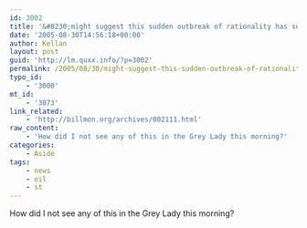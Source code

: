 ```yaml
---
id: 3002
title: '&#8230;might suggest this sudden outbreak of rationality has something to do with the fact that Ms. Rice&#8217;s old employer, Chevron, is having its financial balls squeezed hard by Chavez'
date: '2005-08-30T14:56:18+00:00'
author: Kellan
layout: post
guid: 'http://lm.quxx.info/?p=3002'
permalink: /2005/08/30/might-suggest-this-sudden-outbreak-of-rationality-has-something-to-do-with-the-fact-that-ms-rices-old-employer-chevron-is-having-its-financial-balls-squeezed-hard-by-chavez/
typo_id:
    - '3000'
mt_id:
    - '3073'
link_related:
    - 'http://billmon.org/archives/002111.html'
raw_content:
    - 'How did I not see any of this in the Grey Lady this morning?'
categories:
    - Aside
tags:
    - news
    - oil
    - st
---
```


How did I not see any of this in the Grey Lady this morning?